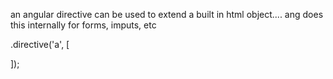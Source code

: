 
an angular directive can be used to extend a built in html object....
ang does this internally for forms, imputs, etc

.directive('a', [

]);
